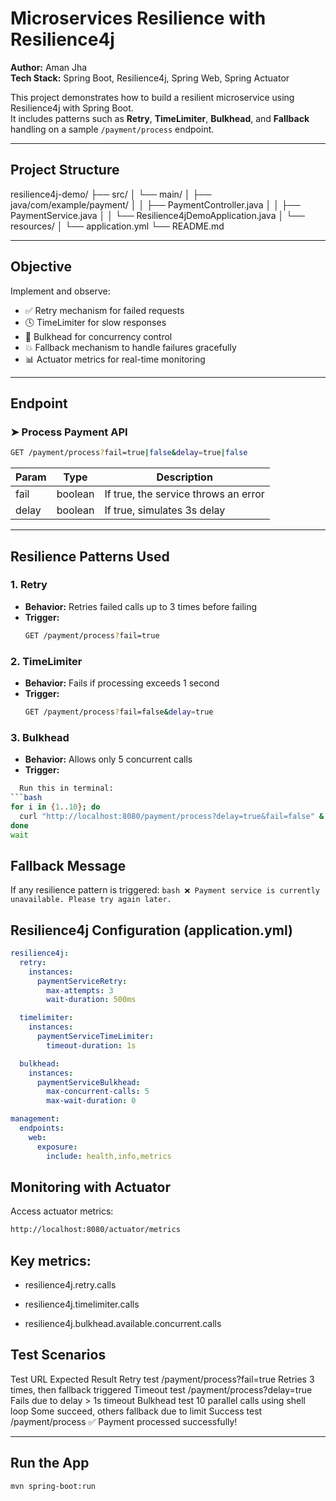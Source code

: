 # Microservices Resilience with Resilience4j

**Author:** Aman Jha  
**Tech Stack:** Spring Boot, Resilience4j, Spring Web, Spring Actuator

This project demonstrates how to build a resilient microservice using Resilience4j with Spring Boot.  
It includes patterns such as **Retry**, **TimeLimiter**, **Bulkhead**, and **Fallback** handling on a sample `/payment/process` endpoint.

---

## Project Structure

resilience4j-demo/
├── src/
│ └── main/
│ ├── java/com/example/payment/
│ │ ├── PaymentController.java
│ │ ├── PaymentService.java
│ │ └── Resilience4jDemoApplication.java
│ └── resources/
│ └── application.yml
└── README.md


---

## Objective

Implement and observe:

- ✅ Retry mechanism for failed requests
- 🕓 TimeLimiter for slow responses
- 🚧 Bulkhead for concurrency control
- 💥 Fallback mechanism to handle failures gracefully
- 📊 Actuator metrics for real-time monitoring

---

## Endpoint

### ➤ Process Payment API

```bash
GET /payment/process?fail=true|false&delay=true|false
```

| Param | Type    | Description                          |
|-------|---------|--------------------------------------|
| fail  | boolean | If true, the service throws an error |
| delay | boolean | If true, simulates 3s delay          |

---

## Resilience Patterns Used

### 1. Retry

- **Behavior:** Retries failed calls up to 3 times before failing
- **Trigger:**
    ```bash
    GET /payment/process?fail=true
    ```
  
### 2. TimeLimiter

- **Behavior:** Fails if processing exceeds 1 second
- **Trigger:**
    ```bash
    GET /payment/process?fail=false&delay=true
    ```

### 3. Bulkhead

- **Behavior:** Allows only 5 concurrent calls
- **Trigger:**  
```bash
  Run this in terminal:
```bash
for i in {1..10}; do
  curl "http://localhost:8080/payment/process?delay=true&fail=false" &
done
wait
```

## Fallback Message

If any resilience pattern is triggered:
    ```bash
    ❌ Payment service is currently unavailable. Please try again later.
    ```

## Resilience4j Configuration (application.yml)
```yaml
resilience4j:
  retry:
    instances:
      paymentServiceRetry:
        max-attempts: 3
        wait-duration: 500ms

  timelimiter:
    instances:
      paymentServiceTimeLimiter:
        timeout-duration: 1s

  bulkhead:
    instances:
      paymentServiceBulkhead:
        max-concurrent-calls: 5
        max-wait-duration: 0

management:
  endpoints:
    web:
      exposure:
        include: health,info,metrics
```

## Monitoring with Actuator

Access actuator metrics:
```bash
http://localhost:8080/actuator/metrics
```

## Key metrics:

- resilience4j.retry.calls

- resilience4j.timelimiter.calls

- resilience4j.bulkhead.available.concurrent.calls

## Test Scenarios
Test	URL	Expected Result
Retry test	/payment/process?fail=true	Retries 3 times, then fallback triggered
Timeout test	/payment/process?delay=true	Fails due to delay > 1s timeout
Bulkhead test	10 parallel calls using shell loop	Some succeed, others fallback due to limit
Success test	/payment/process	✅ Payment processed successfully!

---

## Run the App
```bash
mvn spring-boot:run
```